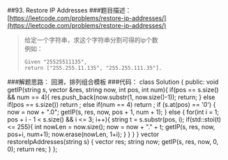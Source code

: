 ##93. Restore IP Addresses
###题目描述：[https://leetcode.com/problems/restore-ip-addresses/](https://leetcode.com/problems/restore-ip-addresses/)
> 给定一个字符串，求这个字符串分割可得的ip个数    
> 例如：
>     
>     Given "25525511135",
>     return ["255.255.11.135", "255.255.111.35"]. 

###解题思路：
回溯，排列组合模板
###代码：
	class Solution {
	public:
	    void getIP(string s, vector<string> &res, string now, int pos, int num){
	        if(pos == s.size() && num == 4){
	            res.push_back(now.substr(1, now.size()-1));
	            return;
	        }
	        else if(pos == s.size())
	            return ;
	        else if(num == 4)
	            return ;
	        if (s.at(pos) == '0') {
	            now = now + ".0";
	            getIP(s, res, now, pos + 1, num + 1);
	        }
	        else {
	            for(int i = 1; pos + i - 1 < s.size() && i <= 3; i++){
	                string t = s.substr(pos, i);
	                if(std::stoi(t) <= 255){
	                    int nowLen = now.size();
	                    now = now + "." + t;
	                    getIP(s, res, now, pos+i, num+1);
	                    now.erase(nowLen, 1+i);
	                }
	            }
	        }
	    }
	    vector<string> restoreIpAddresses(string s) {
	        vector<string> res;
	        string now;
	        getIP(s, res, now, 0, 0);
	        return res;
	    }
	};